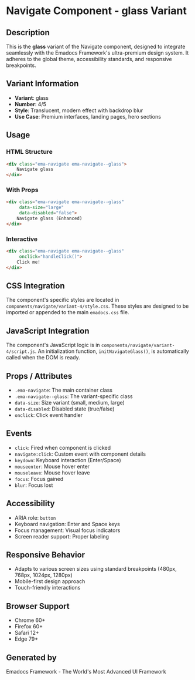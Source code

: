 # Navigate Component - glass Variant

## Description
This is the **glass** variant of the Navigate component, designed to integrate seamlessly with the Emadocs Framework's ultra-premium design system. It adheres to the global theme, accessibility standards, and responsive breakpoints.

## Variant Information
- **Variant**: glass
- **Number**: 4/5
- **Style**: Translucent, modern effect with backdrop blur
- **Use Case**: Premium interfaces, landing pages, hero sections

## Usage

### HTML Structure
```html
<div class="ema-navigate ema-navigate--glass">
    Navigate glass
</div>
```

### With Props
```html
<div class="ema-navigate ema-navigate--glass" 
     data-size="large" 
     data-disabled="false">
    Navigate glass (Enhanced)
</div>
```

### Interactive
```html
<div class="ema-navigate ema-navigate--glass" 
     onclick="handleClick()">
    Click me!
</div>
```

## CSS Integration
The component's specific styles are located in `components/navigate/variant-4/style.css`. These styles are designed to be imported or appended to the main `emadocs.css` file.

## JavaScript Integration
The component's JavaScript logic is in `components/navigate/variant-4/script.js`. An initialization function, `initNavigateGlass()`, is automatically called when the DOM is ready.

## Props / Attributes
- `.ema-navigate`: The main container class
- `.ema-navigate--glass`: The variant-specific class
- `data-size`: Size variant (small, medium, large)
- `data-disabled`: Disabled state (true/false)
- `onclick`: Click event handler

## Events
- `click`: Fired when component is clicked
- `navigate:click`: Custom event with component details
- `keydown`: Keyboard interaction (Enter/Space)
- `mouseenter`: Mouse hover enter
- `mouseleave`: Mouse hover leave
- `focus`: Focus gained
- `blur`: Focus lost

## Accessibility
- ARIA role: `button`
- Keyboard navigation: Enter and Space keys
- Focus management: Visual focus indicators
- Screen reader support: Proper labeling

## Responsive Behavior
- Adapts to various screen sizes using standard breakpoints (480px, 768px, 1024px, 1280px)
- Mobile-first design approach
- Touch-friendly interactions

## Browser Support
- Chrome 60+
- Firefox 60+
- Safari 12+
- Edge 79+

## Generated by
Emadocs Framework - The World's Most Advanced UI Framework
